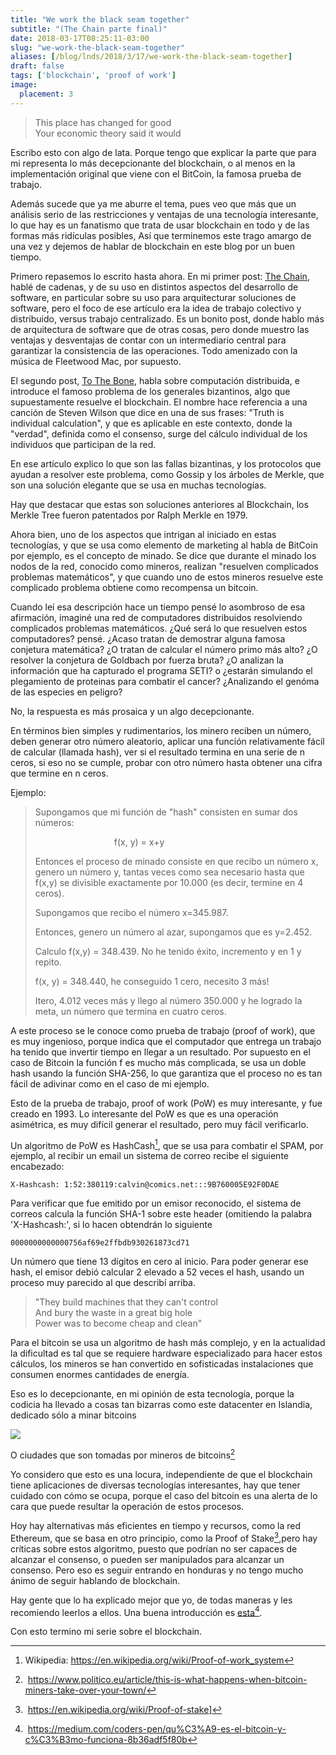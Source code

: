 ```yaml
---
title: "We work the black seam together"
subtitle: "(The Chain parte final)"
date: 2018-03-17T08:25:11-03:00
slug: "we-work-the-black-seam-together"
aliases: [/blog/lnds/2018/3/17/we-work-the-black-seam-together]
draft: false
tags: ['blockchain', 'proof of work']
image:
  placement: 3
---
```


> This place has changed for good\
> Your economic theory said it would

Escribo esto con algo de lata. Porque tengo que explicar la parte que
para mi representa lo más decepcionante del blockchain, o al menos en la
implementación original que viene con el BitCoin, la famosa prueba de
trabajo.

Además sucede que ya me aburre el tema, pues veo que más que un análisis
serio de las restricciones y ventajas de una tecnología interesante, lo
que hay es un fanatismo que trata de usar blockchain en todo y de las
formas más ridículas posibles, Así que terminemos este trago amargo de
una vez y dejemos de hablar de blockchain en este blog por un buen
tiempo.

Primero repasemos lo escrito hasta ahora. En mi primer post: 
[The Chain](/http://www.lnds.net/blog/lnds/2018/01/6/the-chain), hablé de
cadenas, y de su uso en distintos aspectos del desarrollo de software,
en particular sobre su uso para arquitecturar soluciones de software,
pero el foco de ese artículo era la idea de trabajo colectivo y
distribuido, versus trabajo centralizado. Es un bonito post, donde hablo
más de arquitectura de software que de otras cosas, pero donde muestro
las ventajas y desventajas de contar con un intermediario central para
garantizar la consistencia de las operaciones. Todo amenizado con la
música de Fleetwood Mac, por supuesto.

El segundo post, [To The Bone](/blog/lnds/2018/1/28/to-the-bone), habla sobre
computación distribuida, e introduce el famoso problema de los generales
bizantinos, algo que supuestamente resuelve el blockchain. El nombre
hace referencia a una canción de Steven Wilson que dice en una de sus
frases: "Truth is individual calculation", y que es aplicable en este
contexto, donde la "verdad", definida como el consenso, surge del
cálculo individual de los individuos que participan de la red. 

En ese artículo explico lo que son las fallas bizantinas, y los
protocolos que ayudan a resolver este problema, como Gossip y los
árboles de Merkle, que son una solución elegante que se usa en muchas
tecnologías.

Hay que destacar que estas son soluciones anteriores al Blockchain, los
Merkle Tree fueron patentados por Ralph Merkle en 1979.

Ahora bien, uno de los aspectos que intrigan al iniciado en estas
tecnologías, y que se usa como elemento de marketing al habla de BitCoin
por ejemplo, es el concepto de minado. Se dice que durante el minado los
nodos de la red, conocido como mineros, realizan "resuelven complicados
problemas matemáticos", y que cuando uno de estos mineros resuelve este
complicado problema obtiene como recompensa un bitcoin.

Cuando leí esa descripción hace un tiempo pensé lo asombroso de esa
afirmación, imaginé una red de computadores distribuidos resolviendo
complicados problemas matemáticos. ¿Qué será lo que resuelven estos
computadores? pensé. ¿Acaso tratan de demostrar alguna famosa conjetura
matemática? ¿O tratan de calcular el número primo más alto? ¿O resolver
la conjetura de Goldbach por fuerza bruta? ¿O analizan la información
que ha capturado el programa SETI? o ¿estarán simulando el plegamiento
de proteinas para combatir el cancer? ¿Analizando el genóma de las
especies en peligro?

No, la respuesta es más prosaica y un algo decepcionante.

En términos bien simples y rudimentarios, los minero reciben un número,
deben generar otro número aleatorio, aplicar una función relativamente
fácil de calcular (llamada hash), ver si el resultado termina en una
serie de n ceros, si eso no se cumple, probar con otro número hasta
obtener una cifra que termine en n ceros.

Ejemplo: 

> Supongamos que mi función de "hash" consisten en sumar dos números:
>
>                                 f(x, y) = x+y
>
> Entonces el proceso de minado consiste en que recibo un número x,
> genero un número y, tantas veces como sea necesario hasta que f(x,y)
> se divisible exactamente por 10.000 (es decir, termine en 4 ceros).
>
> Supongamos que recibo el número x=345.987. 
>
> Entonces, genero un número al azar, supongamos que es y=2.452.
>
> Calculo f(x,y) = 348.439. No he tenido éxito, incremento y en 1 y
> repito.
>
> f(x, y) = 348.440, he conseguido 1 cero, necesito 3 más!
>
> Itero, 4.012 veces más y llego al número 350.000 y he logrado la meta,
> un número que termina en cuatro ceros.

A este proceso se le conoce como prueba de trabajo (proof of work), que
es muy ingenioso, porque indica que el computador que entrega un trabajo
ha tenido que invertir tiempo en llegar a un resultado. Por supuesto en
el caso de Bitcoin la función f es mucho más complicada, se usa un doble
hash usando la función SHA-256, lo que garantiza que el proceso no es
tan fácil de adivinar como en el caso de mi ejemplo.

Esto de la prueba de trabajo, proof of work (PoW) es muy interesante, y
fue creado en 1993. Lo interesante del PoW es que es una operación
asimétrica, es muy difícil generar el resultado, pero muy fácil
verificarlo.

Un algoritmo de PoW es HashCash[^1], que se usa para combatir el SPAM,
por ejemplo, al recibir un email un sistema de correo recibe el
siguiente encabezado:

    X-Hashcash: 1:52:380119:calvin@comics.net:::9B760005E92F0DAE

Para verificar que fue emitido por un emisor reconocido, el sistema de
correos calcula la función SHA-1 sobre este header (omitiendo la palabra
'X-Hashcash:', si lo hacen obtendrán lo siguiente

    0000000000000756af69e2ffbdb930261873cd71

Un número que tiene 13 dígitos en cero al inicio. Para poder generar ese
hash, el emisor debió calcular 2 elevado a 52 veces el hash, usando un
proceso muy parecido al que describí arriba.

> "They build machines that they can't control\
> And bury the waste in a great big hole\
> Power was to become cheap and clean"

Para el bitcoin se usa un algoritmo de hash más complejo, y en la
actualidad la dificultad es tal que se requiere hardware especializado
para hacer estos cálculos, los mineros se han convertido en sofisticadas
instalaciones que consumen enormes cantidades de energía.

Eso es lo decepcionante, en mi opinión de esta tecnología, porque la
codicia ha llevado a cosas tan bizarras como este datacenter en
Islandia, dedicado sólo a minar bitcoins

![](https://d2dspjyoh5c79p.cloudfront.net/1a3d0d3c-29dd-11e8-a030-2b5831f8ecb5-aa9f18b7)

O ciudades que son tomadas por mineros de bitcoins[^2]

Yo considero que esto es una locura, independiente de que el blockchain
tiene aplicaciones de diversas tecnologías interesantes, hay que tener
cuidado con cómo se ocupa, porque el caso del bitcoin es una alerta de
lo cara que puede resultar la operación de estos procesos. 

Hoy hay alternativas más eficientes en tiempo y recursos, como la red
Ethereum, que se basa en otro principio, como la Proof of
Stake[^3],pero hay críticas sobre estos algoritmo, puesto que podrían
no ser capaces de alcanzar el consenso, o pueden ser manipulados para
alcanzar un consenso. Pero eso es seguir entrando en honduras y no tengo
mucho ánimo de seguir hablando de blockchain.

Hay gente que lo ha explicado mejor que yo, de todas maneras y les
recomiendo leerlos a ellos. Una buena introducción es
[esta](https://medium.com/coders-pen/qu%C3%A9-es-el-bitcoin-y-c%C3%B3mo-funciona-8b36adf5f80b)[^4]. 

Con esto termino mi serie sobre el blockchain.


[^1]: Wikipedia: [<https://en.wikipedia.org/wiki/Proof-of-work_system>](https://en.wikipedia.org/wiki/Proof-of-work_system")

[^2]: <https://www.politico.eu/article/this-is-what-happens-when-bitcoin-miners-take-over-your-town/>

[^3]: <https://en.wikipedia.org/wiki/Proof-of-stake>]

[^4]: <https://medium.com/coders-pen/qu%C3%A9-es-el-bitcoin-y-c%C3%B3mo-funciona-8b36adf5f80b>
